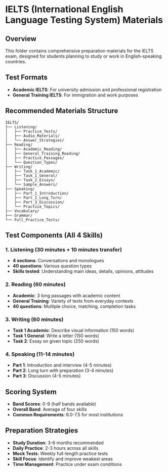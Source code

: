 # IELTS (International English Language Testing System) Materials

## Overview
This folder contains comprehensive preparation materials for the IELTS exam, designed for students planning to study or work in English-speaking countries.

## Test Formats
- **Academic IELTS**: For university admission and professional registration
- **General Training IELTS**: For immigration and work purposes

## Recommended Materials Structure
```
IELTS/
├── Listening/
│   ├── Practice_Tests/
│   ├── Audio_Materials/
│   └── Answer_Strategies/
├── Reading/
│   ├── Academic_Reading/
│   ├── General_Training_Reading/
│   ├── Practice_Passages/
│   └── Question_Types/
├── Writing/
│   ├── Task_1_Academic/
│   ├── Task_1_General/
│   ├── Task_2_Essays/
│   └── Sample_Answers/
├── Speaking/
│   ├── Part_1_Introduction/
│   ├── Part_2_Long_Turn/
│   ├── Part_3_Discussion/
│   └── Practice_Topics/
├── Vocabulary/
├── Grammar/
└── Full_Practice_Tests/
```

## Test Components (All 4 Skills)

### 1. Listening (30 minutes + 10 minutes transfer)
- **4 sections**: Conversations and monologues
- **40 questions**: Various question types
- **Skills tested**: Understanding main ideas, details, opinions, attitudes

### 2. Reading (60 minutes)
- **Academic**: 3 long passages with academic content
- **General Training**: Variety of texts from everyday contexts
- **40 questions**: Multiple choice, matching, completion tasks

### 3. Writing (60 minutes)
- **Task 1 Academic**: Describe visual information (150 words)
- **Task 1 General**: Write a letter (150 words)
- **Task 2**: Essay on given topic (250 words)

### 4. Speaking (11-14 minutes)
- **Part 1**: Introduction and interview (4-5 minutes)
- **Part 2**: Long turn with preparation (3-4 minutes)
- **Part 3**: Discussion (4-5 minutes)

## Scoring System
- **Band Scores**: 0-9 (half bands available)
- **Overall Band**: Average of four skills
- **Common Requirements**: 6.0-7.5 for most institutions

## Preparation Strategies
- **Study Duration**: 3-6 months recommended
- **Daily Practice**: 2-3 hours across all skills
- **Mock Tests**: Weekly full-length practice tests
- **Skill Focus**: Identify and improve weakest areas
- **Time Management**: Practice under exam conditions